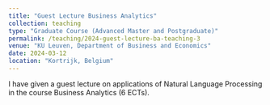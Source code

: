```yaml
---
title: "Guest Lecture Business Analytics"
collection: teaching
type: "Graduate Course (Advanced Master and Postgraduate)"
permalink: /teaching/2024-guest-lecture-ba-teaching-3
venue: "KU Leuven, Department of Business and Economics"
date: 2024-03-12
location: "Kortrijk, Belgium"
---
```


I have given a guest lecture on applications of Natural Language Processing in the course Business Analytics (6 ECTs).
